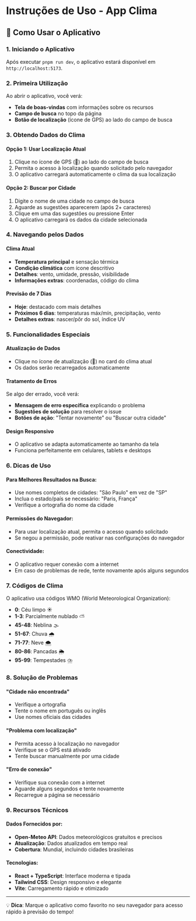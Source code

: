 # Instruções de Uso - App Clima

## 🚀 Como Usar o Aplicativo

### 1. Iniciando o Aplicativo

Após executar `pnpm run dev`, o aplicativo estará disponível em `http://localhost:5173`.

### 2. Primeira Utilização

Ao abrir o aplicativo, você verá:
- **Tela de boas-vindas** com informações sobre os recursos
- **Campo de busca** no topo da página
- **Botão de localização** (ícone de GPS) ao lado do campo de busca

### 3. Obtendo Dados do Clima

#### Opção 1: Usar Localização Atual
1. Clique no ícone de GPS (📍) ao lado do campo de busca
2. Permita o acesso à localização quando solicitado pelo navegador
3. O aplicativo carregará automaticamente o clima da sua localização

#### Opção 2: Buscar por Cidade
1. Digite o nome de uma cidade no campo de busca
2. Aguarde as sugestões aparecerem (após 2+ caracteres)
3. Clique em uma das sugestões ou pressione Enter
4. O aplicativo carregará os dados da cidade selecionada

### 4. Navegando pelos Dados

#### Clima Atual
- **Temperatura principal** e sensação térmica
- **Condição climática** com ícone descritivo
- **Detalhes**: vento, umidade, pressão, visibilidade
- **Informações extras**: coordenadas, código do clima

#### Previsão de 7 Dias
- **Hoje**: destacado com mais detalhes
- **Próximos 6 dias**: temperaturas máx/mín, precipitação, vento
- **Detalhes extras**: nascer/pôr do sol, índice UV

### 5. Funcionalidades Especiais

#### Atualização de Dados
- Clique no ícone de atualização (🔄) no card do clima atual
- Os dados serão recarregados automaticamente

#### Tratamento de Erros
Se algo der errado, você verá:
- **Mensagem de erro específica** explicando o problema
- **Sugestões de solução** para resolver o issue
- **Botões de ação**: "Tentar novamente" ou "Buscar outra cidade"

#### Design Responsivo
- O aplicativo se adapta automaticamente ao tamanho da tela
- Funciona perfeitamente em celulares, tablets e desktops

### 6. Dicas de Uso

#### Para Melhores Resultados na Busca:
- Use nomes completos de cidades: "São Paulo" em vez de "SP"
- Inclua o estado/país se necessário: "Paris, França"
- Verifique a ortografia do nome da cidade

#### Permissões do Navegador:
- Para usar localização atual, permita o acesso quando solicitado
- Se negou a permissão, pode reativar nas configurações do navegador

#### Conectividade:
- O aplicativo requer conexão com a internet
- Em caso de problemas de rede, tente novamente após alguns segundos

### 7. Códigos de Clima

O aplicativo usa códigos WMO (World Meteorological Organization):
- **0**: Céu limpo ☀️
- **1-3**: Parcialmente nublado ⛅
- **45-48**: Neblina 🌫️
- **51-67**: Chuva 🌧️
- **71-77**: Neve 🌨️
- **80-86**: Pancadas 🌦️
- **95-99**: Tempestades ⛈️

### 8. Solução de Problemas

#### "Cidade não encontrada"
- Verifique a ortografia
- Tente o nome em português ou inglês
- Use nomes oficiais das cidades

#### "Problema com localização"
- Permita acesso à localização no navegador
- Verifique se o GPS está ativado
- Tente buscar manualmente por uma cidade

#### "Erro de conexão"
- Verifique sua conexão com a internet
- Aguarde alguns segundos e tente novamente
- Recarregue a página se necessário

### 9. Recursos Técnicos

#### Dados Fornecidos por:
- **Open-Meteo API**: Dados meteorológicos gratuitos e precisos
- **Atualização**: Dados atualizados em tempo real
- **Cobertura**: Mundial, incluindo cidades brasileiras

#### Tecnologias:
- **React + TypeScript**: Interface moderna e tipada
- **Tailwind CSS**: Design responsivo e elegante
- **Vite**: Carregamento rápido e otimizado

---

💡 **Dica**: Marque o aplicativo como favorito no seu navegador para acesso rápido à previsão do tempo!


